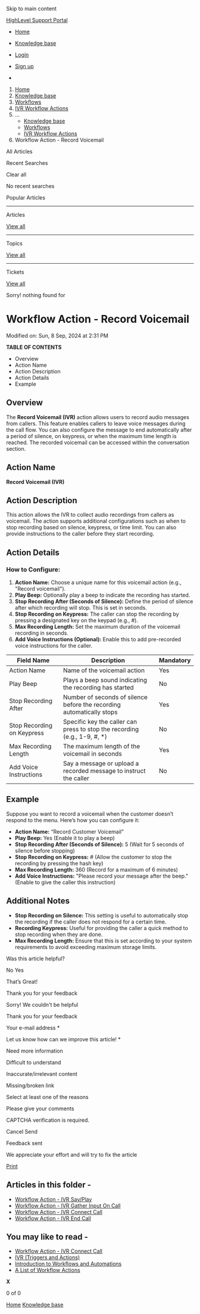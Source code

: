 Skip to main content

[ HighLevel Support Portal ](https://help.gohighlevel.com)

  * [ Home ](/support/home)
  * [ Knowledge base ](/support/solutions)

  * [Login](/support/login)
  * [Sign up](/support/signup)
  * 

  1. [Home](/support/home)
  2. [Knowledge base](/support/solutions)
  3. [Workflows](/support/solutions/48000455132)
  4. [IVR Workflow Actions](/support/solutions/folders/155000000760)
  5. ... 
     * [Knowledge base](/support/solutions)
     * [Workflows](/support/solutions/48000455132)
     * [IVR Workflow Actions](/support/solutions/folders/155000000760)
  6. Workflow Action - Record Voicemail

All  Articles 

Recent Searches

Clear all

No recent searches

Popular Articles

* * *

Articles

[View all](/support/search/solutions)

* * *

Topics

[View all](/support/search/topics)

* * *

Tickets

[View all](/support/search/tickets)

Sorry! nothing found for   

# Workflow Action - Record Voicemail

Modified on: Sun, 8 Sep, 2024 at 2:31 PM

**TABLE OF CONTENTS**

  * Overview
  * Action Name
  * Action Description
  * Action Details
  * Example

##   

## Overview

The **Record Voicemail (IVR)** action allows users to record audio messages from callers. This feature enables callers to leave voice messages during the call flow. You can also configure the message to end automatically after a period of silence, on keypress, or when the maximum time length is reached. The recorded voicemail can be accessed within the conversation section.

## Action Name

**Record Voicemail (IVR)**

## Action Description

This action allows the IVR to collect audio recordings from callers as voicemail. The action supports additional configurations such as when to stop recording based on silence, keypress, or time limit. You can also provide instructions to the caller before they start recording.

## Action Details

[](https://help.gohighlevel.com/en/support/solutions/articles/155000003372-workflow-action-ivr-end-call)

### How to Configure:

  1. **Action Name:** Choose a unique name for this voicemail action (e.g., "Record voicemail").
  2. **Play Beep:** Optionally play a beep to indicate the recording has started.
  3. **Stop Recording After (Seconds of Silence):** Define the period of silence after which recording will stop. This is set in seconds.
  4. **Stop Recording on Keypress:** The caller can stop the recording by pressing a designated key on the keypad (e.g., #).
  5. **Max Recording Length:** Set the maximum duration of the voicemail recording in seconds.
  6. **Add Voice Instructions (Optional):** Enable this to add pre-recorded voice instructions for the caller.

Field Name| Description| Mandatory  
---|---|---  
Action Name| Name of the voicemail action| Yes  
Play Beep| Plays a beep sound indicating the recording has started| No  
Stop Recording After| Number of seconds of silence before the recording automatically stops| Yes  
Stop Recording on Keypress| Specific key the caller can press to stop the recording (e.g., 1-9, #, *)| No  
Max Recording Length| The maximum length of the voicemail in seconds| Yes  
Add Voice Instructions| Say a message or upload a recorded message to instruct the caller| No  

## Example

Suppose you want to record a voicemail when the customer doesn’t respond to the menu. Here’s how you can configure it:

  * **Action Name:** “Record Customer Voicemail”
  * **Play Beep:** Yes (Enable it to play a beep)
  * **Stop Recording After (Seconds of Silence):** 5 (Wait for 5 seconds of silence before stopping)
  * **Stop Recording on Keypress:** # (Allow the customer to stop the recording by pressing the hash key)
  * **Max Recording Length:** 360 (Record for a maximum of 6 minutes)
  * **Add Voice Instructions:** "Please record your message after the beep." (Enable to give the caller this instruction)

## Additional Notes

  * **Stop Recording on Silence:** This setting is useful to automatically stop the recording if the caller does not respond for a certain time.
  * **Recording Keypress:** Useful for providing the caller a quick method to stop recording when they are done.
  * **Max Recording Length:** Ensure that this is set according to your system requirements to avoid exceeding maximum storage limits.

Was this article helpful?

No  Yes 

That’s Great!

Thank you for your feedback

Sorry! We couldn't be helpful

Thank you for your feedback

Your e-mail address *

Let us know how can we improve this article! *

Need more information 

Difficult to understand 

Inaccurate/irrelevant content 

Missing/broken link 

Select at least one of the reasons 

Please give your comments 

CAPTCHA verification is required. 

Cancel  Send 

Feedback sent

We appreciate your effort and will try to fix the article

[Print](javascript:print\(\))

## Articles in this folder -

  * [Workflow Action - IVR Say/Play](/support/solutions/articles/155000003369-workflow-action-ivr-say-play)
  * [Workflow Action - IVR Gather Input On Call](/support/solutions/articles/155000003370-workflow-action-ivr-gather-input-on-call)
  * [Workflow Action - IVR Connect Call](/support/solutions/articles/155000003371-workflow-action-ivr-connect-call)
  * [Workflow Action - IVR End Call](/support/solutions/articles/155000003372-workflow-action-ivr-end-call)

## You may like to read -

  * [Workflow Action - IVR Connect Call](/support/solutions/articles/155000003371-workflow-action-ivr-connect-call)
  * [IVR (Triggers and Actions)](/support/solutions/articles/155000001200-ivr-triggers-and-actions-)
  * [Introduction to Workflows and Automations](/support/solutions/articles/155000002445-introduction-to-workflows-and-automations)
  * [A List of Workflow Actions](/support/solutions/articles/155000002294-a-list-of-workflow-actions)

**X**

0 of 0 []()

[Home](/support/home) [Knowledge base](/support/solutions)
